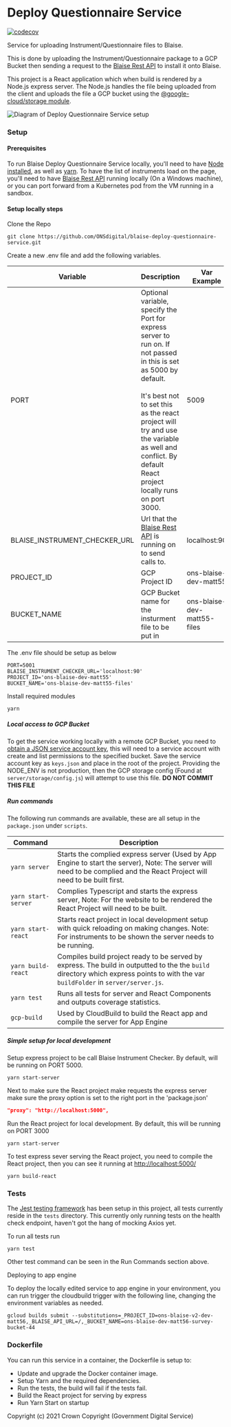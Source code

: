 # Deploy Questionnaire Service

[![codecov](https://codecov.io/gh/ONSdigital/blaise-deploy-questionnaire-service/branch/main/graph/badge.svg)](https://codecov.io/gh/ONSdigital/telephone-operations-blaise-interface)

Service for uploading Instrument/Questionnaire files to Blaise. 

This is done by uploading the Instrument/Questionnaire package to a GCP Bucket then sending a request to the [Blaise Rest API](https://github.com/ONSdigital/blaise-api-rest) to install it onto Blaise.  

This project is a React application which when build is rendered by a Node.js express server. The Node.js handles the file being uploaded from the client and uploads the file a GCP bucket using the [@google-cloud/storage module](https://www.npmjs.com/package/@google-cloud/storage).

![Diagram of Deploy Questionnaire Service setup](.github/Diagram.png)

### Setup

#### Prerequisites
To run Blaise Deploy Questionnaire Service locally, you'll need to have [Node installed](https://nodejs.org/en/), as well as [yarn](https://classic.yarnpkg.com/en/docs/install#mac-stable).
To have the list of instruments load on the page, you'll need to have [Blaise Rest API](https://github.com/ONSdigital/blaise-api-rest) running locally (On a Windows machine), or you can port forward from a Kubernetes pod from the VM running in a sandbox.  

#### Setup locally steps
Clone the Repo
```shell script
git clone https://github.com/ONSdigital/blaise-deploy-questionnaire-service.git
```

Create a new .env file and add the following variables.

| Variable                      | Description                                                                     | Var Example                  |
|-------------------------------|---------------------------------------------------------------------------------|------------------------------|
| PORT                          | Optional variable, specify the Port for express server to run on. If not passed in this is set as 5000 by default. <br><br>It's best not to set this as the react project will try and use the variable as well and conflict. By default React project locally runs on port 3000.                                              | 5009                         |
| BLAISE_INSTRUMENT_CHECKER_URL | Url that the [Blaise Rest API](https://github.com/ONSdigital/blaise-api-rest) is running on to send calls to. | localhost:90 |
| PROJECT_ID                    | GCP Project ID                                                                  | ons-blaise-dev-matt55        |
| BUCKET_NAME                   | GCP Bucket name for the insturment file to be put in                            | ons-blaise-dev-matt55-files  |


The .env file should be setup as below
```.env
PORT=5001
BLAISE_INSTRUMENT_CHECKER_URL='localhost:90'
PROJECT_ID='ons-blaise-dev-matt55'             
BUCKET_NAME='ons-blaise-dev-matt55-files'
```

Install required modules
```shell script
yarn
```

##### Local access to GCP Bucket

To get the service working locally with a remote GCP Bucket, you need to [obtain a JSON service account key](https://cloud.google.com/iam/docs/creating-managing-service-account-keys), this will need to a service account with create and list permissions to the specified bucket. Save the service account key as  `keys.json` and place in the root of the project. Providing the NODE_ENV is not production, then the GCP storage config (Found at `server/storage/config.js`) will attempt to use this file.  **DO NOT COMMIT THIS FILE** 

##### Run commands

The following run commands are available, these are all setup in the `package.json` under `scripts`.

| Command                | Description                                                                                                                                               |
|------------------------|-----------------------------------------------------------------------------------------------------------------------------------------------------------|
| `yarn server`          | Starts the complied express server (Used by App Engine to start the server), Note: The server will need to be complied and the React Project will need to be built first.  |
| `yarn start-server`    | Complies Typescript and starts the express server, Note: For the website to be rendered the React Project will need to be built.                          |
| `yarn start-react`     | Starts react project in local development setup with quick reloading on making changes. Note: For instruments to be shown the server needs to be running. |
| `yarn build-react`     | Compiles build project ready to be served by express. The build in outputted to the the `build` directory which express points to with the var `buildFolder` in `server/server.js`.                       |
| `yarn test`            | Runs all tests for server and React Components and outputs coverage statistics.                                                                           |
| `gcp-build`            | Used by CloudBuild to build the React app and compile the server for App Engine                                                                               |

##### Simple setup for local development

Setup express project to be call Blaise Instrument Checker. By default, will be running on PORT 5000.
```shell script
yarn start-server
```

Next to make sure the React project make requests the express server make sure the proxy option is set to the right port in the 'package.json'  
```.json
"proxy": "http://localhost:5000",
```

Run the React project for local development. By default, this will be running on PORT 3000
```shell script
yarn start-server
```

To test express sever serving the React project, you need to compile the React project, then you can see it running at [http://localhost:5000/](http://localhost:5000/)
```shell script
yarn build-react
```

### Tests
The [Jest testing framework](https://jestjs.io/en/) has been setup in this project, all tests currently reside in the `tests` directory.
This currently only running tests on the health check endpoint, haven't got the hang of mocking Axios yet.
 
To run all tests run
```shell script
yarn test
```

Other test command can be seen in the Run Commands section above.

Deploying to app engine

To deploy the locally edited service to app engine in your environment, you can run trigger the cloudbuild trigger with the following line, changing the environment variables as needed. 
```.shell
gcloud builds submit --substitutions=_PROJECT_ID=ons-blaise-v2-dev-matt56,_BLAISE_API_URL=/,_BUCKET_NAME=ons-blaise-dev-matt56-survey-bucket-44
```

### Dockerfile
You can run this service in a container, the Dockerfile is setup to:
- Update and upgrade the Docker container image.
- Setup Yarn and the required dependencies.
- Run the tests, the build will fail if the tests fail.
- Build the React project for serving by express
- Run Yarn Start on startup

Copyright (c) 2021 Crown Copyright (Government Digital Service)
